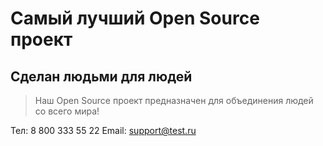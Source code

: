 # Самый лучший Open Source проект

## Сделан людьми для людей

> Наш Open Source проект предназначен для объединения людей со всего мира!



Тел: 8 800 333 55 22
Email: support@test.ru
